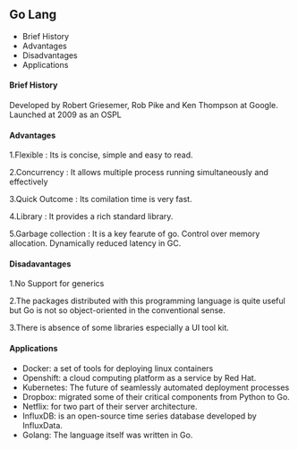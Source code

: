 ## Go Lang

- Brief History
- Advantages
- Disadvantages
- Applications

#### Brief History

Developed by Robert Griesemer, Rob Pike and Ken Thompson at Google.
Launched at 2009 as an OSPL

#### Advantages

1.Flexible : Its is concise, simple and easy to read.

2.Concurrency : It allows multiple process running simultaneously and effectively

3.Quick Outcome : Its comilation time is very fast.

4.Library : It provides a rich standard library.

5.Garbage collection : It is a key fearute of go.
                       Control over memory allocation.
                       Dynamically reduced latency in GC.
                       

#### Disadavantages

1.No Support for generics

2.The packages distributed with this programming language is quite useful but Go is not so object-oriented in the conventional sense.

3.There is absence of some libraries especially a UI tool kit.

#### Applications

- Docker: a set of tools for deploying linux containers
- Openshift: a cloud computing platform as a service by Red Hat.
- Kubernetes: The future of seamlessly automated deployment processes
- Dropbox: migrated some of their critical components from Python to Go.
- Netflix: for two part of their server architecture.
- InfluxDB: is an open-source time series database developed by InfluxData.
- Golang: The language itself was written in Go.

